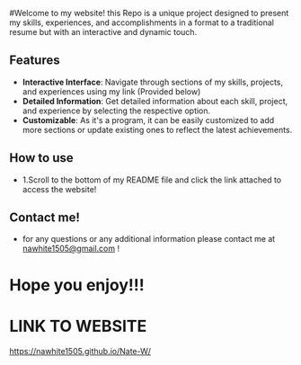 #Welcome to my website!
this Repo is a unique project designed to present my skills, experiences, and accomplishments in a format to a traditional resume but with an interactive and dynamic touch.

## Features
- **Interactive Interface**: Navigate through sections of my skills, projects, and experiences using my link (Provided below)
- **Detailed Information**: Get detailed information about each skill, project, and experience by selecting the respective option.
- **Customizable**: As it's a program, it can be easily customized to add more sections or update existing ones to reflect the latest achievements.

 ## How to use
 - 1.Scroll to the bottom of my README file and click the link attached to access the website!

## Contact me!
- for any questions or any additional information please contact me at nawhite1505@gmail.com !

# Hope you enjoy!!!

# LINK TO WEBSITE
https://nawhite1505.github.io/Nate-W/ 
